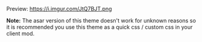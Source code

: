 Preview: https://i.imgur.com/JtQ7BJT.png

**Note:** The asar version of this theme doesn't work for unknown reasons so it is recommended you use this theme as a quick css / custom css in your client mod.

